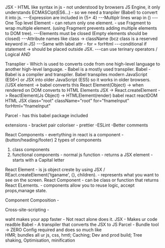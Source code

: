 JSX - HTML like syntax in js - not understood by browsers JS Engine, it only understands ECMASCipt(ES6...) - so we need a tranpiler (Babel) to convert it into js.
---Expression are included in {5+ 4}
---Multiplr lines wrap in ()
---One Top level Element - can return only one element. - use Fragment to wrap multiple element. (using Fragment prevents adding multiple elements to DOM tree).
---Elements must be closed (Empty elements should be closed)
---Attribute names like class -> className (bcz class is a reserved keyword in JS)
---Same with label attr - for = forHtml
---conditional if statement -> should be placed outside JSX.
---can use terinary operators / Logical AND

Transplier - Which is used to converts code from one high-level language to another high-level language. - Babel is a mostly used transpiler.
Babel - Babel is a compiler and transpiler.
Babel transpiles modern JavaScript (ES6+) or JSX into older JavaScript (ES5) so it works in older browsers.
//JSX element -> babel converts this React Element(Object) -> when rendered on DOM converts to HTML Elements
JSX -> React.createElement -> ReactElement(Js Object) -> HTMLElement(render)
babel react reactDOM
HTML JSX
class="root" className="root"
for="fnameInput" forHtml="fnameInput"

Parcel - has this babel package included

extensions - bracket pair coloriser - prettier
-ESLint
-Better comments

React Components - evertything in react is a component - (button/heading/footer)
2 types of components

1. class components
2. functional components -
   normal js function - returns a JSX element - starts with a Capital letter

React Element - is js object creste by using JSX / REact.createElement('tganame', {}, children). - represents what you want to see on the screen.
React Component - can be class or function that returns React ELements. - components allow you to reuse logic, accept props,manage state.

Component Composition -

Cross-site-scripting -

waht makes your app faster -
Not react alone does it.
JSX - Makes ur code readble
Babel - A transpiler that converts the JSX to JS
Parcel - Bundle tool -> ZERO Config required and does so much like  
 HMR; bundles all ur js, css, hmtl; Caching; Dev and prod build;
Tree shaking, Optimisation, minification
